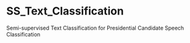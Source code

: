 # SS_Text_Classification
Semi-supervised Text Classification for Presidential Candidate Speech Classification
